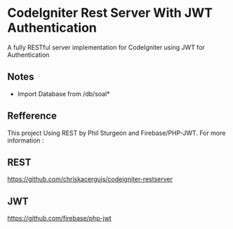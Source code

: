 # CodeIgniter Rest Server With JWT Authentication

A fully RESTful server implementation for CodeIgniter using JWT for Authentication
## Notes

- Import Database from /db/soal*


## Refference

This project Using REST by Phil Sturgeon and Firebase/PHP-JWT.
For more information :
## REST
https://github.com/chriskacerguis/codeigniter-restserver
## JWT
https://github.com/firebase/php-jwt
